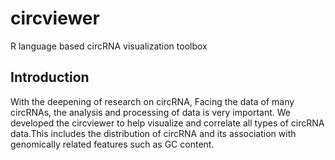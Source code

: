 # circviewer
R language based circRNA visualization toolbox
## Introduction
With the deepening of research on circRNA, Facing the data of many circRNAs, the analysis and processing of data is very important. We developed the circviewer to help visualize and correlate all types of circRNA data.This includes the distribution of circRNA and its association with genomically related features such as GC content.

